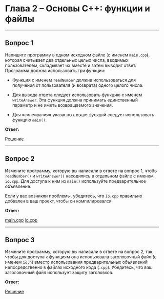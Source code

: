 # Глава 2 – Основы C++: функции и файлы

___

## Вопрос 1

Напишите программу в одном исходном файле (с именем `main.cpp`), которая считывает два отдельных целых числа, вводимых пользователем, складывает их вместе и затем выводит ответ. Программа должна использовать три функции:

* Функция с именем `readNumber` должна использоваться для получения от пользователя (и возврата) одного целого числа.

* Для вывода ответа следует использовать функцию с именем `writeAnswer`. Эта функция должна принимать единственный параметр и не иметь возвращаемого значения.

* Для «склеивания» указанных выше функций следует использовать функцию `main()`.

__Ответ:__

[Решение](Вопрос_1/Вопрос_1.cpp)
___

## Вопрос 2

Измените программу, которую вы написали в ответе на вопрос 1, чтобы `readNumber()` и `writeAnswer()` находились в отдельном файле с именем `io.cpp`. Для доступа к ним из `main()` используйте предварительное объявление.

Если у вас возникли проблемы, убедитесь, что `io.cpp` правильно добавлен в ваш проект, чтобы он компилировался.

__Ответ:__

[main.cpp](Вопрос_2/Вопрос_2.cpp)
[io.cpp](Вопрос_2/io.cpp)
___

## Вопрос 3

Измените программу, которую вы написали в ответе на вопрос 2, так, чтобы для доступа к функциям она использовала заголовочный файл (с именем `io.h`) вместо использования предварительных объявлений непосредственно в файлах исходного кода (`.cpp`). Убедитесь, что ваш заголовочный файл использует защиту заголовков.

__Ответ:__

[Решение](Вопрос_3/Вопрос_3/Вопрос_3.cpp)
